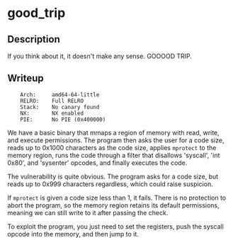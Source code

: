 # good_trip

## Description
If you think about it, it doesn't make any sense. GOOOOD TRIP.

## Writeup
```
    Arch:     amd64-64-little
    RELRO:    Full RELRO
    Stack:    No canary found
    NX:       NX enabled
    PIE:      No PIE (0x400000)
```
We have a basic binary that mmaps a region of memory with read, write, and execute permissions. The program then asks the user for a code size, reads up to 0x1000 characters as the code size, applies `mprotect` to the memory region, runs the code through a filter that disallows 'syscall', 'int 0x80', and 'sysenter' opcodes, and finally executes the code.

The vulnerability is quite obvious. The program asks for a code size, but reads up to 0x999 characters regardless, which could raise suspicion.

If `mprotect` is given a code size less than 1, it fails. There is no protection to abort the program, so the memory region retains its default permissions, meaning we can still write to it after passing the check.

To exploit the program, you just need to set the registers, push the syscall opcode into the memory, and then jump to it.